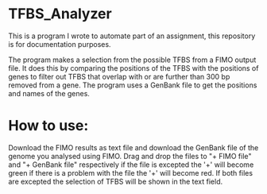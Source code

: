 # TFBS_Analyzer
This is a program I wrote to automate part of an assignment, this repository is for documentation purposes.

The program makes a selection from the possible TFBS from a FIMO output file.
It does this by comparing the positions of the TFBS with the positions of genes to filter out TFBS that overlap with or are further than 300 bp removed from a gene. The program uses a GenBank file to get the positions and names of the genes.

# How to use:
Download the FIMO results as text file and download the GenBank file of the genome you analysed using FIMO. Drag and drop the files to "+ FIMO file" and "+ GenBank file" respectively if the file is excepted the '+' will become green if there is a problem with the file the '+' will become red. If both files are excepted the selection of TFBS will be shown in the text field.
